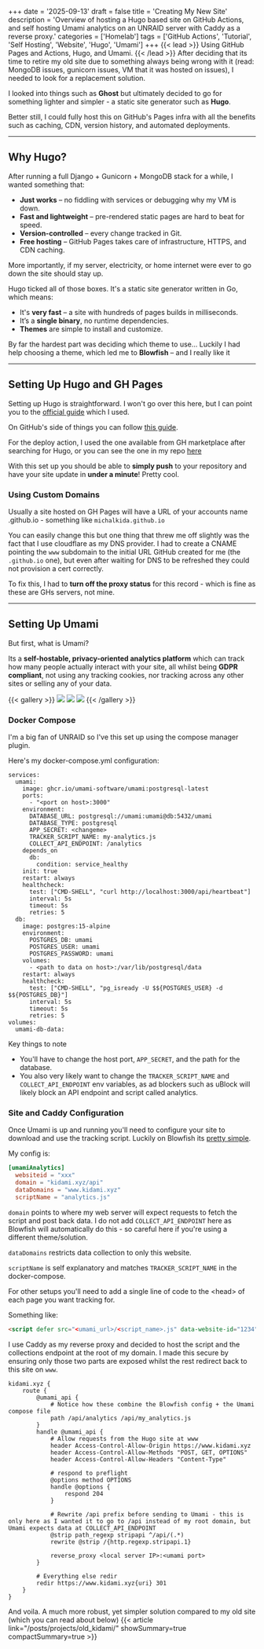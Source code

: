 +++
date = '2025-09-13'
draft = false
title = 'Creating My New Site'
description = 'Overview of hosting a Hugo based site on GitHub Actions, and self hosting Umami analytics on an UNRAID server with Caddy as a reverse proxy.'
categories = ['Homelab']
tags = ['GitHub Actions', 'Tutorial', 'Self Hosting', 'Website', 'Hugo', 'Umami']
+++
{{< lead >}}
Using GitHub Pages and Actions, Hugo, and Umami.
{{< /lead >}}
After deciding that its time to retire my old site due to something always being wrong with it (read: MongoDB issues, gunicorn issues, VM that it was hosted on issues), I needed to look for a replacement solution.

I looked into things such as **Ghost** but ultimately decided to go for something lighter and simpler - a static site generator such as **Hugo**. 

Better still, I could fully host this on GitHub's Pages infra with all the benefits such as caching, CDN, version history, and automated deployments.

---

## Why Hugo?

After running a full Django + Gunicorn + MongoDB stack for a while, I wanted something that:

- **Just works** – no fiddling with services or debugging why my VM is down.
- **Fast and lightweight** – pre-rendered static pages are hard to beat for speed.
- **Version-controlled** – every change tracked in Git.
- **Free hosting** – GitHub Pages takes care of infrastructure, HTTPS, and CDN caching. 

More importantly, if my server, electricity, or home internet were ever to go down the site should stay up.

Hugo ticked all of those boxes. It's a static site generator written in Go, which means:

- It's **very fast** – a site with hundreds of pages builds in milliseconds.
- It’s a **single binary**, no runtime dependencies.
- **Themes** are simple to install and customize.

By far the hardest part was deciding which theme to use... Luckily I had help choosing a theme, which led me to **Blowfish** – and I really like it

---

## Setting Up Hugo and GH Pages

Setting up Hugo is straightforward. I won't go over this here, but I can point you to the [official guide](https://gohugo.io/getting-started/quick-start/) which I used.

On GitHub's side of things you can follow [this guide](https://docs.github.com/en/pages/quickstart).

For the deploy action, I used the one available from GH marketplace after searching for Hugo, or you can see the one in my repo [here](https://github.com/michalkida/site/blob/master/.github/workflows/hugo.yml)

With this set up you should be able to **simply push** to your repository and have your site update in **under a minute**! Pretty cool.

### Using Custom Domains
Usually a site hosted on GH Pages will have a URL of your accounts name .github.io - something like `michalkida.github.io`

You can easily change this but one thing that threw me off slightly was the fact that I use cloudflare as my DNS provider. I had to create a CNAME pointing the `www` subdomain to the initial URL GitHub created for me (the `.github.io` one), but even after waiting for DNS to be refreshed they could not provision a cert correctly. 

To fix this, I had to **turn off the proxy status** for this record - which is fine as these are GHs servers, not mine.

---

## Setting Up Umami
But first, what is Umami? 

Its a **self-hostable, privacy-oriented analytics platform** which can track how many people actually interact with your site, all whilst being **GDPR compliant**, not using any tracking cookies, nor tracking across any other sites or selling any of your data.

{{< gallery >}}
  <img src="umami_1.png" class="grid-w50 md:grid-w33 xl:grid-w25" />
  <img src="umami_2.png" class="grid-w50 md:grid-w33 xl:grid-w25" />
  <img src="umami_3.png" class="grid-w50 md:grid-w33 xl:grid-w25" />
{{< /gallery >}}

### Docker Compose
I'm a big fan of UNRAID so I've this set up using the compose manager plugin. 

Here's my docker-compose.yml configuration:

```docker
services:
  umami:
    image: ghcr.io/umami-software/umami:postgresql-latest
    ports:
      - "<port on host>:3000"
    environment:
      DATABASE_URL: postgresql://umami:umami@db:5432/umami
      DATABASE_TYPE: postgresql
      APP_SECRET: <changeme>
      TRACKER_SCRIPT_NAME: my-analytics.js
      COLLECT_API_ENDPOINT: /analytics
    depends_on
      db:
        condition: service_healthy
    init: true
    restart: always
    healthcheck:
      test: ["CMD-SHELL", "curl http://localhost:3000/api/heartbeat"]
      interval: 5s
      timeout: 5s
      retries: 5
  db:
    image: postgres:15-alpine
    environment:
      POSTGRES_DB: umami
      POSTGRES_USER: umami
      POSTGRES_PASSWORD: umami
    volumes:
      - <path to data on host>:/var/lib/postgresql/data
    restart: always
    healthcheck:
      test: ["CMD-SHELL", "pg_isready -U $${POSTGRES_USER} -d $${POSTGRES_DB}"]
      interval: 5s
      timeout: 5s
      retries: 5
volumes:
  umami-db-data:
  ```

Key things to note
- You'll have to change the host port, `APP_SECRET`, and the path for the database.
- You also very likely want to change the `TRACKER_SCRIPT_NAME` and `COLLECT_API_ENDPOINT` env variables, as ad blockers such as uBlock will likely block an API endpoint and script called analytics.

### Site and Caddy Configuration

Once Umami is up and running you'll need to configure your site to download and use the tracking script. Luckily on Blowfish its [pretty simple](https://blowfish.page/docs/partials/#umami-analytics). 

My config is:
```toml
[umamiAnalytics]
  websiteid = "xxx"
  domain = "kidami.xyz/api"
  dataDomains = "www.kidami.xyz"
  scriptName = "analytics.js"
```
`domain` points to where my web server will expect requests to fetch the script and post back data. I do not add `COLLECT_API_ENDPOINT` here as Blowfish will automatically do this - so careful here if you're using a different theme/solution.

`dataDomains` restricts data collection to only this website.

`scriptName` is self explanatory and matches `TRACKER_SCRIPT_NAME` in the docker-compose.

For other setups you'll need to add a single line of code to the \<head\> of each page you want tracking for.

Something like:
```html
<script defer src="<umami_url>/<script_name>.js" data-website-id="1234"></script>
```

I use Caddy as my reverse proxy and decided to host the script and the collections endpoint at the root of my domain. I made this secure by ensuring only those two parts are exposed whilst the rest redirect back to this site on `www`.

```caddy
kidami.xyz {
	route {
		@umami_api {
            # Notice how these combine the Blowfish config + the Umami compose file
			path /api/analytics /api/my_analytics.js
		}
		handle @umami_api {
			# Allow requests from the Hugo site at www
			header Access-Control-Allow-Origin https://www.kidami.xyz
			header Access-Control-Allow-Methods "POST, GET, OPTIONS"
			header Access-Control-Allow-Headers "Content-Type"
			
			# respond to preflight
			@options method OPTIONS
			handle @options {
				respond 204
			}

			# Rewrite /api prefix before sending to Umami - this is only here as I wanted it to go to /api instead of my root domain, but Umami expects data at COLLECT_API_ENDPOINT
			@strip path_regexp stripapi ^/api/(.*)
			rewrite @strip /{http.regexp.stripapi.1}

			reverse_proxy <local server IP>:<umami port>
		}

		# Everything else redir
		redir https://www.kidami.xyz{uri} 301
	}
}
```

And voila. A much more robust, yet simpler solution compared to my old site (which you can read about below)
{{< article link="/posts/projects/old_kidami/" showSummary=true compactSummary=true >}}